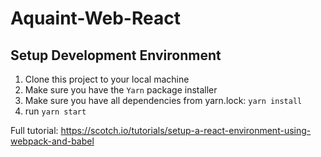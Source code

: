 # Aquaint-Web-React
## Setup Development Environment
1. Clone this project to your local machine
2. Make sure you have the `Yarn` package installer
3. Make sure you have all dependencies from yarn.lock: `yarn install`
4. run `yarn start`

Full tutorial:
https://scotch.io/tutorials/setup-a-react-environment-using-webpack-and-babel
